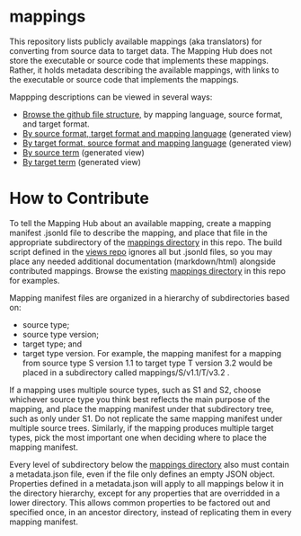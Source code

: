 # mappings
This repository lists publicly available mappings (aka translators) for 
converting from source data to target data.  The Mapping Hub does not store the executable or source code that implements these mappings.
Rather, it holds metadata describing the available mappings, with links to the executable or source code that implements the mappings.

Mappping descriptions can be viewed in several ways:
* [Browse the github file structure,](https://github.com/mappinghub/mappings) 
by mapping language, source format, and target format.
* [By source format, target format and mapping language](https://github.com/mappinghub/views/sourceformat-targetformat-mappinglanguage.html) (generated view)
* [By target format, source format and mapping language](http://example/) (generated view)
* [By source term](http://example/) (generated view)
* [By target term](http://example/) (generated view)

# How to Contribute
To tell the Mapping Hub about an available mapping, create a mapping manifest .jsonld file to describe the mapping, and place that file in the appropriate subdirectory of the [mappings directory](https://github.com/mappinghub/mappings/tree/master/mappings) in this repo.  The build script defined in the [views repo](https://github.com/mappinghub/views) ignores all but .jsonld files, so you may place any needed additional documentation (markdown/html) alongside contributed mappings.  Browse the existing [mappings directory](https://github.com/mappinghub/mappings/tree/master/mappings) in this repo for examples.

Mapping manifest files are organized in a hierarchy of subdirectories based on:
* source type;
* source type version;
* target type; and
* target type version.
For example, the mapping manifest for a mapping from source type S version 1.1 to target type T version 3.2 would be placed in a subdirectory called mappings/S/v1.1/T/v3.2 .

If a mapping uses multiple source types, such as S1 and S2, choose whichever source type you think best reflects the main purpose of the mapping, and place the mapping manifest under that subdirectory tree, such as only under S1.  Do not replicate the same mapping manifest under multiple source trees.  Similarly, if the mapping produces multiple target types, pick the most important one when deciding where to place the mapping manifest.

Every level of subdirectory below the [mappings directory](https://github.com/mappinghub/mappings/tree/master/mappings) also must contain a metadata.json file, even if the file only defines an empty JSON object. 
Properties defined in a metadata.json will apply to all mappings below it in the directory hierarchy, except for any properties that are overridded in a lower directory.  This allows common properties to be factored out and specified once, in an ancestor directory, instead of replicating them in every mapping manifest.



